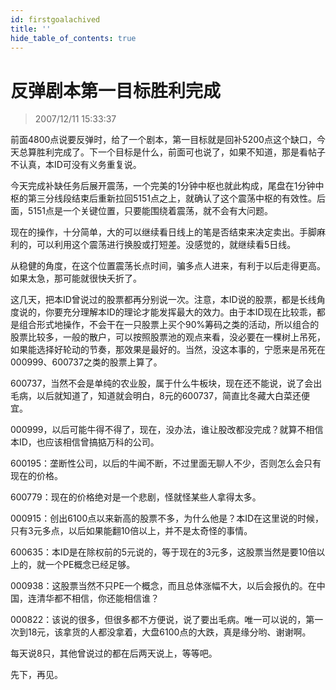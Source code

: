 ```yaml
---
id: firstgoalachived 
title: ''
hide_table_of_contents: true
---
```


# 反弹剧本第一目标胜利完成

> 2007/12/11 15:33:37

<div style={{color: '#009900', fontWeight: 'bold', fontSize: '18px'}}>

前面4800点说要反弹时，给了一个剧本，第一目标就是回补5200点这个缺口，今天总算胜利完成了。下一个目标是什么，前面可也说了，如果不知道，那是看帖子不认真，本ID可没有义务重复说。
 
今天完成补缺任务后展开震荡，一个完美的1分钟中枢也就此构成，尾盘在1分钟中枢的第三分线段结束后重新拉回5151点之上，就确认了这个震荡中枢的有效性。后面，5151点是一个关键位置，只要能围绕着震荡，就不会有大问题。
 
现在的操作，十分简单，大的可以继续看日线上的笔是否结束来决定卖出。手脚麻利的，可以利用这个震荡进行换股或打短差。没感觉的，就继续看5日线。
 
从稳健的角度，在这个位置震荡长点时间，骗多点人进来，有利于以后走得更高。如果太急，那可能就很快夭折了。
 
这几天，把本ID曾说过的股票都再分别说一次。注意，本ID说的股票，都是长线角度说的，你要充分理解本ID的理论才能发挥最大的效力。由于本ID现在比较乖，都是组合形式地操作，不会干在一只股票上买个90%筹码之类的活动，所以组合的股票比较多，一般的散户，可以按照股票池的观点来看，没必要在一棵树上吊死，如果能选择好轮动的节奏，那效果是最好的。当然，没这本事的，宁愿来是吊死在000999、600737之类的股票上算了。
 
600737，当然不会是单纯的农业股，属于什么牛板块，现在还不能说，说了会出毛病，以后就知道了，知道就会明白，8元的600737，简直比冬藏大白菜还便宜。
 
000999，以后可能牛得不得了，现在，没办法，谁让股改都没完成？就算不相信本ID，也应该相信曾搞掂万科的公司。
 
600195：垄断性公司，以后的牛闻不断，不过里面无聊人不少，否则怎么会只有现在的价格。
 
600779：现在的价格绝对是一个悲剧，怪就怪某些人拿得太多。
 
000915：创出6100点以来新高的股票不多，为什么他是？本ID在这里说的时候，只有3元多点，以后如果能翻10倍以上，并不是太奇怪的事情。
 
600635：本ID是在除权前的5元说的，等于现在的3元多，这股票当然是要10倍以上的，就一个PE概念已经足够。
 
000938：这股票当然不只PE一个概念，而且总体涨幅不大，以后会报仇的。在中国，连清华都不相信，你还能相信谁？
 
000822：该说的很多，但很多都不方便说，说了要出毛病。唯一可以说的，第一次到18元，该拿货的人都没拿着，大盘6100点的大跌，真是缘分哟、谢谢啊。
 
每天说8只，其他曾说过的都在后两天说上，等等吧。
 
先下，再见。

</div>